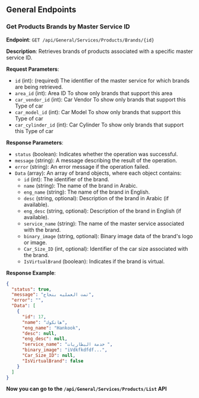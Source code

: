 ## General Endpoints

### Get Products Brands by Master Service ID

**Endpoint**: `GET /api/General/Services/Products/Brands/{id}`

**Description**: Retrieves brands of products associated with a specific master service ID.

**Request Parameters**:
- `id` (int): (required) The identifier of the master service for which brands are being retrieved.
- `area_id` (int): Area ID To show only brands that support this area
- `car_vendor_id` (int): Car Vendor To show only brands that support this Type of car 
- `car_model_id` (int): Car Model To show only brands that support this Type of car
- `car_cylinder_id` (int): Car Cylinder To show only brands that support this Type of car

**Response Parameters**:
- `status` (boolean): Indicates whether the operation was successful.
- `message` (string): A message describing the result of the operation.
- `error` (string): An error message if the operation failed.
- `Data` (array): An array of brand objects, where each object contains:
  - `id` (int): The identifier of the brand.
  - `name` (string): The name of the brand in Arabic.
  - `eng_name` (string): The name of the brand in English.
  - `desc` (string, optional): Description of the brand in Arabic (if available).
  - `eng_desc` (string, optional): Description of the brand in English (if available).
  - `service_name` (string): The name of the master service associated with the brand.
  - `binary_image` (string, optional): Binary image data of the brand's logo or image.
  - `Car_Size_ID` (int, optional): Identifier of the car size associated with the brand.
  - `IsVirtualBrand` (boolean): Indicates if the brand is virtual.

**Response Example**:
```json
{
  "status": true,
  "message": "تمت العمليه بنجاح",
  "error": "",
  "Data": [
    {
      "id": 17,
      "name": "هانكوك",
      "eng_name": "Hankook",
      "desc": null,
      "eng_desc": null,
      "service_name": "خدمة البطاريات ",
      "binary_image": "iVdkfkdfdf...",
      "Car_Size_ID": null,
      "IsVirtualBrand": false
    }
  ]
}
```

**Now you can go to the `/api/General/Services/Products/List` API**
